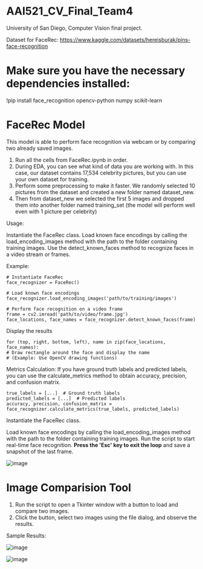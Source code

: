 # AAI521_CV_Final_Team4
University of San Diego, Computer Vision final project. 

Dataset for FaceRec: https://www.kaggle.com/datasets/hereisburak/pins-face-recognition 

# Make sure you have the necessary dependencies installed: 
  !pip install face_recognition opencv-python numpy scikit-learn 

# FaceRec Model
This model is able to perform face recognition via webcam or by comparing two already saved images.

  1. Run all the cells from FaceRec.ipynb in order.
  2. During EDA, you can see what kind of data you are working with. In this case, our dataset contains 17,534 celebrity pictures, but you can use your own dataset for training.
  3. Perform some preprocessing to make it faster. We randomly selected 10 pictures from the dataset and created a new folder named dataset_new.
  4. Then from dataset_new we selected the first 5 images and dropped them into another folder named training_set (the model will perform well even with 1 picture per celebrity)


  Usage:

  Instantiate the FaceRec class.
  Load known face encodings by calling the load_encoding_images method with the path to the folder containing training images.
  Use the detect_known_faces method to recognize faces in a video stream or frames.

  Example:

    # Instantiate FaceRec
    face_recognizer = FaceRec()

    # Load known face encodings
    face_recognizer.load_encoding_images('path/to/training/images')

    # Perform face recognition on a video frame
    frame = cv2.imread('path/to/video/frame.jpg')
    face_locations, face_names = face_recognizer.detect_known_faces(frame)

  Display the results
    
    for (top, right, bottom, left), name in zip(face_locations, face_names):
    # Draw rectangle around the face and display the name
    # (Example: Use OpenCV drawing functions)

Metrics Calculation:
If you have ground truth labels and predicted labels, you can use the calculate_metrics method to obtain accuracy, precision, and confusion matrix.

    true_labels = [...]  # Ground truth labels
    predicted_labels = [...]  # Predicted labels
    accuracy, precision, confusion_matrix = face_recognizer.calculate_metrics(true_labels, predicted_labels)

Instantiate the FaceRec class.

  Load known face encodings by calling the load_encoding_images method with the path to the folder containing training images.
  Run the script to start real-time face recognition. 
  **Press the 'Esc' key to exit the loop** and save a snapshot of the last frame.

  ![image](https://github.com/teslanando/AAI521_CV_Final_Team4/assets/133830351/2a8b3a8d-0f30-4a4c-b1bd-2b1d3620660b)


# Image Comparision Tool

  1. Run the script to open a Tkinter window with a button to load and compare two images.
  2. Click the button, select two images using the file dialog, and observe the results.

Sample Results:

![image](https://github.com/teslanando/AAI521_CV_Final_Team4/assets/133830351/47a86792-ead5-47fa-88fa-e52f5bcb88ba)

![image](https://github.com/teslanando/AAI521_CV_Final_Team4/assets/133830351/7b7502a9-80da-488a-a754-73ee73c4c95a)













